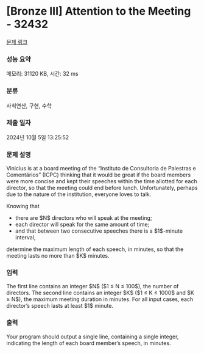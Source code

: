 # [Bronze III] Attention to the Meeting - 32432 

[문제 링크](https://www.acmicpc.net/problem/32432) 

### 성능 요약

메모리: 31120 KB, 시간: 32 ms

### 분류

사칙연산, 구현, 수학

### 제출 일자

2024년 10월 5일 13:25:52

### 문제 설명

<p>Vinicius is at a board meeting of the “Instituto de Consultoria de Palestras e Comentários” (ICPC) thinking that it would be great if the board members were more concise and kept their speeches within the time allotted for each director, so that the meeting could end before lunch. Unfortunately, perhaps due to the nature of the institution, everyone loves to talk.</p>

<p>Knowing that</p>

<ul>
	<li>there are $N$ directors who will speak at the meeting;</li>
	<li>each director will speak for the same amount of time;</li>
	<li>and that between two consecutive speeches there is a $1$-minute interval,</li>
</ul>

<p>determine the maximum length of each speech, in minutes, so that the meeting lasts no more than $K$ minutes.</p>

### 입력 

 <p>The first line contains an integer $N$ ($1 ≤ N ≤ 100$), the number of directors. The second line contains an integer $K$ ($1 ≤ K ≤ 1000$ and $K ≥ N$), the maximum meeting duration in minutes. For all input cases, each director’s speech lasts at least $1$ minute.</p>

### 출력 

 <p>Your program should output a single line, containing a single integer, indicating the length of each board member’s speech, in minutes.</p>

